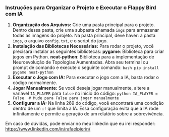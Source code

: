 ### Instruções para Organizar o Projeto e Executar o Flappy Bird com IA
1. **Organização dos Arquivos:** Crie uma pasta principal para o projeto. Dentro dessa pasta, crie uma subpasta chamada `imgs` para armazenar todas as imagens do projeto. Na pasta principal, deve haver: a pasta `imgs`, o arquivo `config.txt`, e o script do jogo.
2. **Instalação das Bibliotecas Necessárias:** Para rodar o projeto, você precisará instalar as seguintes bibliotecas: **pygame**: Biblioteca para criar jogos em Python. **neat-python**: Biblioteca para a implementação de Neuroevolução de Topologias Aumentadas. Abra seu terminal ou prompt de comando e execute o seguinte comando: ```bash pip install pygame neat-python ```
3. **Executar o Jogo com IA:** Para executar o jogo com a IA, basta rodar o código normalmente.
4. **Jogar Manualmente:** Se você deseja jogar manualmente, altere a variável `IA_PLAYER` para `false` no início do código: ```python IA_PLAYER = False  # Mude para False para jogar manualmente ```
5. **Configurar a IA:** Na linha 269 do código, você encontrará uma condição dentro de um `if` que limita a IA. Essa configuração evita que a IA rode infinitamente e permite a geração de um relatório sobre a sobrevivência.

Em caso de dúvidas, pode enviar no meu linkedin que eu irei responder: https://www.linkedin.com/in/rafaelpierin/
